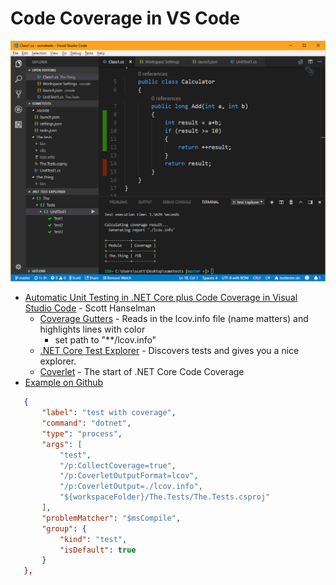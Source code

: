 # Code Coverage in VS Code

![](./img/cover.png)
- [Automatic Unit Testing in .NET Core plus Code Coverage in Visual Studio Code](https://www.hanselman.com/blog/AutomaticUnitTestingInNETCorePlusCodeCoverageInVisualStudioCode.aspx) - Scott Hanselman
    - [Coverage Gutters](https://marketplace.visualstudio.com/items?itemName=ryanluker.vscode-coverage-gutters) - Reads in the lcov.info file (name matters) and highlights lines with color
        - set path to "**/lcov.info"
    - [.NET Core Test Explorer](https://marketplace.visualstudio.com/items?itemName=ryanluker.vscode-coverage-gutters) - Discovers tests and gives you a nice explorer.
    - [Coverlet](https://github.com/tonerdo/coverlet/) - The start of .NET Core Code Coverage
- [Example on Github](https://github.com/shanselman/dotnetcoreunittestingwithcoverageinvscode)
 ``` json
    {
        "label": "test with coverage",
        "command": "dotnet",
        "type": "process",
        "args": [
            "test",
            "/p:CollectCoverage=true",
            "/p:CoverletOutputFormat=lcov",
            "/p:CoverletOutput=./lcov.info",
            "${workspaceFolder}/The.Tests/The.Tests.csproj"
        ],
        "problemMatcher": "$msCompile",
        "group": {
            "kind": "test",
            "isDefault": true
        }
    },
```